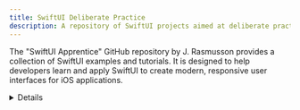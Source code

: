 ```yaml
---
title: SwiftUI Deliberate Practice
description: A repository of SwiftUI projects aimed at deliberate practice.
---
```


The "SwiftUI Apprentice" GitHub repository by J. Rasmusson provides a collection of SwiftUI examples and tutorials. It is designed to help developers learn and apply SwiftUI to create modern, responsive user interfaces for iOS applications.

<details>
**URL:** https://github.com/jrasmusson/swiftui

**Authors:** `J. Rasmusson`

**Complexity Levels:**
   - **Beginner:** 40%
   - **Intermediate:** 40%
   - **Advanced:** 20%

**Frequency of Updates:** Regularly updated with new examples and tutorials.

**Types of Content:**
   - **Tutorials:** 50% (Step-by-step guides for building SwiftUI views and applications)
   - **Examples:** 40% (Practical examples and code snippets)
   - **Documentation:** 10% (In-depth explanations and best practices)

**Additional Features:**
   - **Community Contributions:** Open for contributions and suggestions from the developer community.
   - **Interactive Content:** Code examples and hands-on projects for each tutorial.
</details>

<LinkCard title="Visit SwiftUI Apprentice on GitHub" href="https://github.com/jrasmusson/swiftui" />